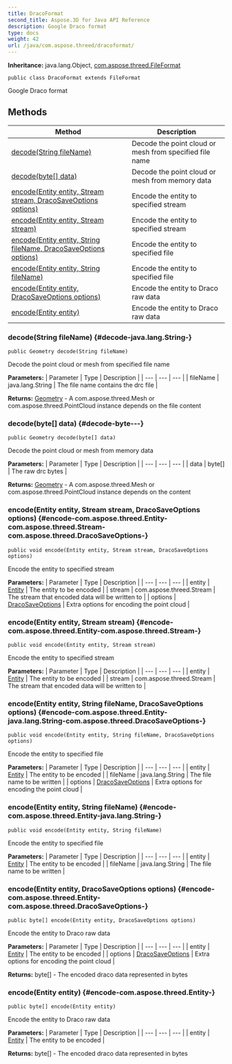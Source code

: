 ```yaml
---
title: DracoFormat
second_title: Aspose.3D for Java API Reference
description: Google Draco format
type: docs
weight: 42
url: /java/com.aspose.threed/dracoformat/
---
```


**Inheritance:**
java.lang.Object, [com.aspose.threed.FileFormat](../../com.aspose.threed/fileformat)
```
public class DracoFormat extends FileFormat
```

Google Draco format
## Methods

| Method | Description |
| --- | --- |
| [decode(String fileName)](#decode-java.lang.String-) | Decode the point cloud or mesh from specified file name |
| [decode(byte[] data)](#decode-byte---) | Decode the point cloud or mesh from memory data |
| [encode(Entity entity, Stream stream, DracoSaveOptions options)](#encode-com.aspose.threed.Entity-com.aspose.threed.Stream-com.aspose.threed.DracoSaveOptions-) | Encode the entity to specified stream |
| [encode(Entity entity, Stream stream)](#encode-com.aspose.threed.Entity-com.aspose.threed.Stream-) | Encode the entity to specified stream |
| [encode(Entity entity, String fileName, DracoSaveOptions options)](#encode-com.aspose.threed.Entity-java.lang.String-com.aspose.threed.DracoSaveOptions-) | Encode the entity to specified file |
| [encode(Entity entity, String fileName)](#encode-com.aspose.threed.Entity-java.lang.String-) | Encode the entity to specified file |
| [encode(Entity entity, DracoSaveOptions options)](#encode-com.aspose.threed.Entity-com.aspose.threed.DracoSaveOptions-) | Encode the entity to Draco raw data |
| [encode(Entity entity)](#encode-com.aspose.threed.Entity-) | Encode the entity to Draco raw data |
### decode(String fileName) {#decode-java.lang.String-}
```
public Geometry decode(String fileName)
```


Decode the point cloud or mesh from specified file name

**Parameters:**
| Parameter | Type | Description |
| --- | --- | --- |
| fileName | java.lang.String | The file name contains the drc file |

**Returns:**
[Geometry](../../com.aspose.threed/geometry) - A com.aspose.threed.Mesh or com.aspose.threed.PointCloud instance depends on the file content
### decode(byte[] data) {#decode-byte---}
```
public Geometry decode(byte[] data)
```


Decode the point cloud or mesh from memory data

**Parameters:**
| Parameter | Type | Description |
| --- | --- | --- |
| data | byte[] | The raw drc bytes |

**Returns:**
[Geometry](../../com.aspose.threed/geometry) - A com.aspose.threed.Mesh or com.aspose.threed.PointCloud instance depends on the content
### encode(Entity entity, Stream stream, DracoSaveOptions options) {#encode-com.aspose.threed.Entity-com.aspose.threed.Stream-com.aspose.threed.DracoSaveOptions-}
```
public void encode(Entity entity, Stream stream, DracoSaveOptions options)
```


Encode the entity to specified stream

**Parameters:**
| Parameter | Type | Description |
| --- | --- | --- |
| entity | [Entity](../../com.aspose.threed/entity) | The entity to be encoded |
| stream | com.aspose.threed.Stream | The stream that encoded data will be written to |
| options | [DracoSaveOptions](../../com.aspose.threed/dracosaveoptions) | Extra options for encoding the point cloud |

### encode(Entity entity, Stream stream) {#encode-com.aspose.threed.Entity-com.aspose.threed.Stream-}
```
public void encode(Entity entity, Stream stream)
```


Encode the entity to specified stream

**Parameters:**
| Parameter | Type | Description |
| --- | --- | --- |
| entity | [Entity](../../com.aspose.threed/entity) | The entity to be encoded |
| stream | com.aspose.threed.Stream | The stream that encoded data will be written to |

### encode(Entity entity, String fileName, DracoSaveOptions options) {#encode-com.aspose.threed.Entity-java.lang.String-com.aspose.threed.DracoSaveOptions-}
```
public void encode(Entity entity, String fileName, DracoSaveOptions options)
```


Encode the entity to specified file

**Parameters:**
| Parameter | Type | Description |
| --- | --- | --- |
| entity | [Entity](../../com.aspose.threed/entity) | The entity to be encoded |
| fileName | java.lang.String | The file name to be written |
| options | [DracoSaveOptions](../../com.aspose.threed/dracosaveoptions) | Extra options for encoding the point cloud |

### encode(Entity entity, String fileName) {#encode-com.aspose.threed.Entity-java.lang.String-}
```
public void encode(Entity entity, String fileName)
```


Encode the entity to specified file

**Parameters:**
| Parameter | Type | Description |
| --- | --- | --- |
| entity | [Entity](../../com.aspose.threed/entity) | The entity to be encoded |
| fileName | java.lang.String | The file name to be written |

### encode(Entity entity, DracoSaveOptions options) {#encode-com.aspose.threed.Entity-com.aspose.threed.DracoSaveOptions-}
```
public byte[] encode(Entity entity, DracoSaveOptions options)
```


Encode the entity to Draco raw data

**Parameters:**
| Parameter | Type | Description |
| --- | --- | --- |
| entity | [Entity](../../com.aspose.threed/entity) | The entity to be encoded |
| options | [DracoSaveOptions](../../com.aspose.threed/dracosaveoptions) | Extra options for encoding the point cloud |

**Returns:**
byte[] - The encoded draco data represented in bytes
### encode(Entity entity) {#encode-com.aspose.threed.Entity-}
```
public byte[] encode(Entity entity)
```


Encode the entity to Draco raw data

**Parameters:**
| Parameter | Type | Description |
| --- | --- | --- |
| entity | [Entity](../../com.aspose.threed/entity) | The entity to be encoded |

**Returns:**
byte[] - The encoded draco data represented in bytes
